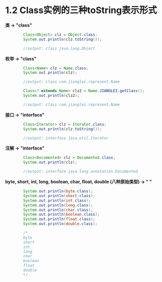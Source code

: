 # 1.2 Class实例的三种toString表示形式

**类  -&gt;  "class"**

```java
        Class<Object> clz = Object.class;
        System.out.println(clz.toString());

        //output: class java.lang.Object
```

**枚举 -&gt; "class"**

```java
        Class<Name> clz = Name.class;
        System.out.println(clz);

        //output: class com.jianglei.represent.Name

        Class<? extends Name> clz2 = Name.JIANGLEI.getClass();
        System.out.println(clz2);

        //output: class com.jianglei.represent.Name
```

**接口 -&gt; "interface"**

```java
        Class<Iterator> clz = Iterator.class;
        System.out.println(clz.toString());

        //output: interface java.util.Iterator
```

**注解 -&gt; "interface"**

```java
        Class<Documented> clz = Documented.class;
        System.out.println(clz);

        //output: interface java.lang.annotation.Documented
```

**byte, short, int, long, boolean, char, float, double \(八种原始类型\) -&gt; " "**

```java
        System.out.println(byte.class);
        System.out.println(short.class);
        System.out.println(int.class);
        System.out.println(long.class);
        System.out.println(char.class);
        System.out.println(boolean.class);
        System.out.println(float.class);
        System.out.println(double.class);

        /*
        byte
        short
        int
        long
        char
        boolean
        float
        double                
        */
```



